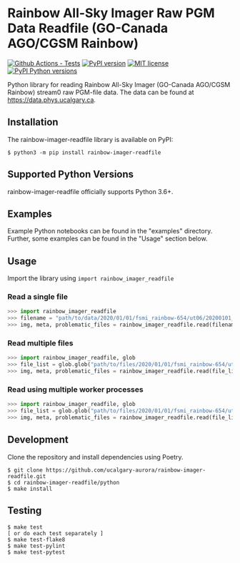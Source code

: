 # Rainbow All-Sky Imager Raw PGM Data Readfile (GO-Canada AGO/CGSM Rainbow)

[![Github Actions - Tests](https://github.com/ucalgary-aurora/rainbow-imager-readfile/workflows/tests/badge.svg)](https://github.com/ucalgary-aurora/rainbow-imager-readfile/actions?query=workflow%3Atests)
[![PyPI version](https://img.shields.io/pypi/v/rainbow-imager-readfile.svg)](https://pypi.python.org/pypi/rainbow-imager-readfile/)
[![MIT license](https://img.shields.io/badge/License-MIT-blue.svg)](https://lbesson.mit-license.org/)
[![PyPI Python versions](https://img.shields.io/pypi/pyversions/rainbow-imager-readfile.svg)](https://pypi.python.org/pypi/rainbow-imager-readfile/)

Python library for reading Rainbow All-Sky Imager (GO-Canada AGO/CGSM Rainbow) stream0 raw PGM-file data. The data can be found at https://data.phys.ucalgary.ca.

## Installation

The rainbow-imager-readfile library is available on PyPI:

```console
$ python3 -m pip install rainbow-imager-readfile
```

## Supported Python Versions

rainbow-imager-readfile officially supports Python 3.6+.

## Examples

Example Python notebooks can be found in the "examples" directory. Further, some examples can be found in the "Usage" section below.

## Usage

Import the library using `import rainbow_imager_readfile`

### Read a single file

```python
>>> import rainbow_imager_readfile
>>> filename = "path/to/data/2020/01/01/fsmi_rainbow-654/ut06/20200101_0600_fsmi_rainbow-654_6300.pgm.gz"
>>> img, meta, problematic_files = rainbow_imager_readfile.read(filename)
```

### Read multiple files

```python
>>> import rainbow_imager_readfile, glob
>>> file_list = glob.glob("path/to/files/2020/01/01/fsmi_rainbow-654/ut06/*6300.pgm*")
>>> img, meta, problematic_files = rainbow_imager_readfile.read(file_list)
```

### Read using multiple worker processes

```python
>>> import rainbow_imager_readfile, glob
>>> file_list = glob.glob("path/to/files/2020/01/01/fsmi_rainbow-654/ut06/*6300.pgm*")
>>> img, meta, problematic_files = rainbow_imager_readfile.read(file_list, workers=4)
```

## Development

Clone the repository and install dependencies using Poetry.

```console
$ git clone https://github.com/ucalgary-aurora/rainbow-imager-readfile.git
$ cd rainbow-imager-readfile/python
$ make install
```

## Testing

```console
$ make test
[ or do each test separately ]
$ make test-flake8
$ make test-pylint
$ make test-pytest
```

